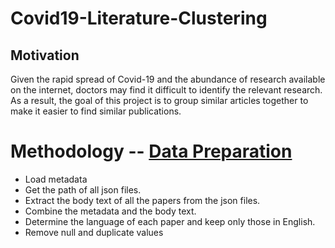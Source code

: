 # Covid19-Literature-Clustering

## Motivation
Given the rapid spread of Covid-19 and the abundance of research available on the internet, doctors may find it difficult to identify the relevant research. As a result, the goal of this project is to group similar articles together to make it easier to find similar publications. 

# Methodology -- [Data Preparation](https://github.com/raofida75/Covid19-Literature-Clustering/blob/master/Data%20Preparation.ipynb)
- Load metadata
- Get the path of all json files.
- Extract the body text of all the papers from the json files.
- Combine the metadata and the body text.
- Determine the language of each paper and keep only those in English.
- Remove null and duplicate values
